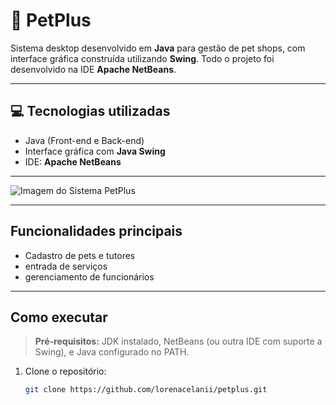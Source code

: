 # 🐾 PetPlus

Sistema desktop desenvolvido em **Java** para gestão de pet shops, com interface gráfica construída utilizando **Swing**. Todo o projeto foi desenvolvido na IDE **Apache NetBeans**.

---

## 💻 Tecnologias utilizadas

- Java (Front-end e Back-end)
- Interface gráfica com **Java Swing**
- IDE: **Apache NetBeans**

---

![Imagem do Sistema PetPlus](./sistema-petplus.png)

---

## Funcionalidades principais

- Cadastro de pets e tutores
- entrada de serviços
- gerenciamento de funcionários 

---

## Como executar

> **Pré-requisitos:** JDK instalado, NetBeans (ou outra IDE com suporte a Swing), e Java configurado no PATH.

1. Clone o repositório:
   ```bash
   git clone https://github.com/lorenacelanii/petplus.git
